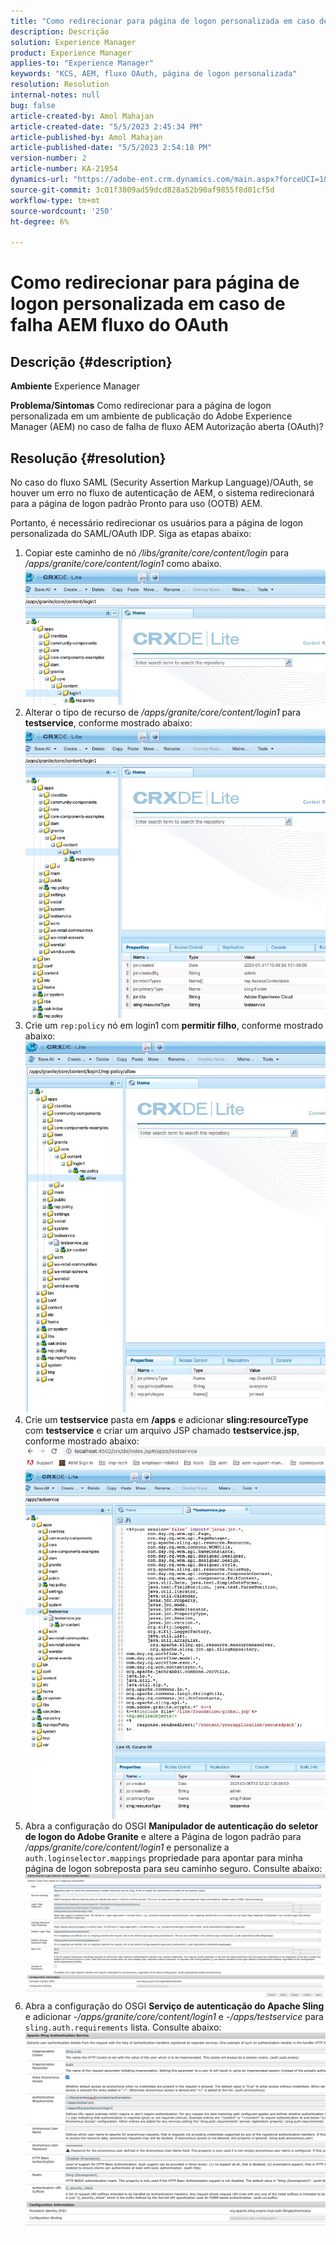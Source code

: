 ```yaml
---
title: "Como redirecionar para página de logon personalizada em caso de falha AEM fluxo do OAuth"
description: Descrição
solution: Experience Manager
product: Experience Manager
applies-to: "Experience Manager"
keywords: "KCS, AEM, fluxo OAuth, página de logon personalizada"
resolution: Resolution
internal-notes: null
bug: false
article-created-by: Amol Mahajan
article-created-date: "5/5/2023 2:45:34 PM"
article-published-by: Amol Mahajan
article-published-date: "5/5/2023 2:54:18 PM"
version-number: 2
article-number: KA-21954
dynamics-url: "https://adobe-ent.crm.dynamics.com/main.aspx?forceUCI=1&pagetype=entityrecord&etn=knowledgearticle&id=4373837d-53eb-ed11-a7c6-6045bd006e5a"
source-git-commit: 3c01f3809ad59dcd828a52b90af9855f8d01cf5d
workflow-type: tm+mt
source-wordcount: '250'
ht-degree: 6%

---
```


# Como redirecionar para página de logon personalizada em caso de falha AEM fluxo do OAuth

## Descrição {#description}

<b>Ambiente</b>
Experience Manager


<b>Problema/Sintomas</b>
Como redirecionar para a página de logon personalizada em um ambiente de publicação do Adobe Experience Manager (AEM) no caso de falha de fluxo AEM Autorização aberta (OAuth)?


## Resolução {#resolution}


No caso do fluxo SAML (Security Assertion Markup Language)/OAuth, se houver um erro no fluxo de autenticação de AEM, o sistema redirecionará para a página de logon padrão Pronto para uso (OOTB) AEM.

Portanto, é necessário redirecionar os usuários para a página de logon personalizada do SAML/OAuth IDP. Siga as etapas abaixo:

1. Copiar este caminho de nó */libs/granite/core/content/login* para */apps/granite/core/content/login1* como abaixo.![](assets/704db5a9-53eb-ed11-a7c6-6045bd006e5a.png)
2. Alterar o tipo de recurso de */apps/granite/core/content/login1* para <b>testservice</b>, conforme mostrado abaixo:![](assets/25e0ebb5-ede4-ed11-a7c7-6045bd006a22.png)
3. Crie um `rep:policy` nó em login1 com <b>permitir filho</b>, conforme mostrado abaixo:![](assets/cc0347ce-ede4-ed11-a7c7-6045bd006a22.png)
4. Crie um <b>testservice</b> pasta em <b>/apps</b> e adicionar <b>sling:resourceType</b> com <b>testservice</b> e criar um arquivo JSP chamado <b>testservice.jsp</b>, conforme mostrado abaixo:![](assets/aec657e1-ede4-ed11-a7c7-6045bd006a22.png)
5. Abra a configuração do OSGI <b>Manipulador de autenticação do seletor de logon do Adobe Granite</b> e altere a Página de logon padrão para */apps/granite/core/content/login1* e personalize a `auth.loginselector.mappings` propriedade para apontar para minha página de logon sobreposta para seu caminho seguro. Consulte abaixo:![](assets/b45869f6-ede4-ed11-a7c7-6045bd006a22.png)
6. Abra a configuração do OSGI <b>Serviço de autenticação do Apache Sling</b> e adicionar *-/apps/granite/core/content/login1* e *-/apps/testservice* para `sling.auth.requirements` lista. Consulte abaixo:![](assets/494fad08-eee4-ed11-a7c7-6045bd006a22.png)

